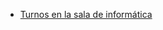 <ul class="navigation-menu">
            <li><a href="./index.html">Turnos en la sala de informática</a></li>
</ul>
